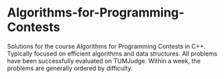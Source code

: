 # Algorithms-for-Programming-Contests
Solutions for the course Algorithms for Programming Contests in C++. Typically focused on efficient algorithms and data structures. All problems have been successfully evaluated on TUMJudge.
Within a week, the problems are generally ordered by difficulty.
